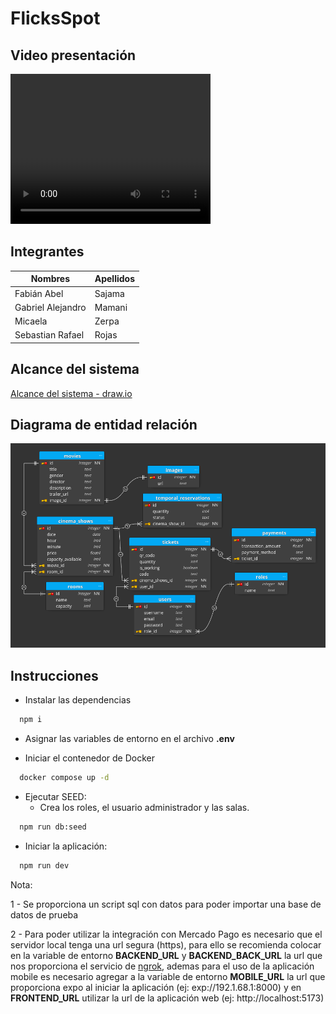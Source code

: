 # FlicksSpot

## Video presentación

<video width="320" height="240" controls>
  <source src="https://drive.google.com/file/d/1RExxKKuQv5jkFTin27g0z2qe50g27klk/view" type="video/mp4">
  Tu navegador no soporta el elemento de video.
</video>

## Integrantes

| Nombres    | Apellidos    |
| ------------ | ------------ |
| Fabián Abel    | Sajama   |
| Gabriel Alejandro    | Mamani    |
| Micaela    | Zerpa    |
| Sebastian Rafael    | Rojas    |

## Alcance del sistema

[Alcance del sistema - draw.io](https://app.diagrams.net/#G1sdrcfy_VNAdn12RiUqKAnAHyBzrcOC2o)

## Diagrama de entidad relación

![diagrama de entidad relación](./der-flicksSpot.png)

## Instrucciones

- Instalar las dependencias

```bash
  npm i 
```

- Asignar las variables de entorno en el archivo **.env**

- Iniciar el contenedor de Docker

```bash
  docker compose up -d
```

- Ejecutar SEED:
  - Crea los roles, el usuario administrador y las salas.

```bash
  npm run db:seed
```

- Iniciar la aplicación:

```bash
  npm run dev
```

Nota:

1 - Se proporciona un script sql con datos para poder importar una base de datos de prueba

2 - Para poder utilizar la integración con Mercado Pago es necesario que el servidor local tenga una url segura (https), para ello se recomienda colocar en la variable de entorno **BACKEND_URL** y **BACKEND_BACK_URL** la url que nos proporciona el servicio de [ngrok](https://ngrok.com/), ademas para el uso de la aplicación mobile es necesario agregar a la variable de entorno **MOBILE_URL** la url que proporciona expo al iniciar la aplicación (ej: exp://192.1.68.1:8000) y en **FRONTEND_URL** utilizar la url de la aplicación web (ej: http://localhost:5173)

